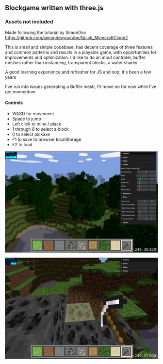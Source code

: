 ## Blockgame written with three.js 

### Assets not included 

Made following the tutorial by SimonDev https://github.com/simondevyoutube/Quick_MinecraftClone2 

This is small and simple codebase, has decent coverage of three features and common patterns and results in a playable game, with opportunities for improvements and optimization. I'd like to do an input controler, buffer meshes rather than instancing, transparent blocks, a water shader 

A good learning experience and refresher for JS and oop, it's been a few years 

I've run into issues generating a Buffer mesh, I'll move on for now while I've got momentum 

#### Controls 

- WASD for movement
- Space to jump
- Left click to mine / place 
- 1 through 8 to select a block
- 0 to select pickaxe 
- F1 to save to browser localStorage 
- F2 to load 

![Overview and Settings](./screenshots/orbit_camera.png)

![In Game](./screenshots/first_person.png)
